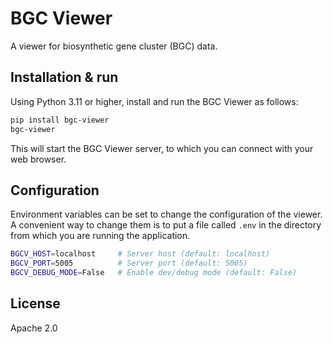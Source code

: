 # BGC Viewer

A viewer for biosynthetic gene cluster (BGC) data.


## Installation & run

Using Python 3.11 or higher, install and run the BGC Viewer as follows:

```bash
pip install bgc-viewer
bgc-viewer
```

This will start the BGC Viewer server, to which you can connect with your web browser.


## Configuration

Environment variables can be set to change the configuration of the viewer.
A convenient way to change them is to put a file called `.env` in the directory from
which you are running the application.

```bash
BGCV_HOST=localhost     # Server host (default: localhost)
BGCV_PORT=5005          # Server port (default: 5005)
BGCV_DEBUG_MODE=False   # Enable dev/debug mode (default: False)
```


## License

Apache 2.0
